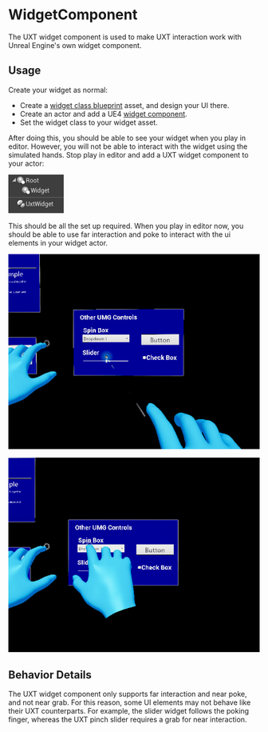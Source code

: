 # WidgetComponent

The UXT widget component is used to make UXT interaction work with Unreal Engine's own widget component.

## Usage

Create your widget as normal:
- Create a [widget class blueprint](https://docs.unrealengine.com/en-US/Engine/UMG/UserGuide/WidgetBlueprints/index.html) asset, and design your UI there.
- Create an actor and add a UE4 [widget component](https://docs.unrealengine.com/en-US/Engine/Components/Widget/index.html).
- Set the widget class to your widget asset.

After doing this, you should be able to see your widget when you play in editor. However, you will not be able to interact with the widget using the simulated hands. Stop play in editor and add a UXT widget component to your actor:

![WidgetComponent](Images/WidgetComponent.png)

This should be all the set up required. When you play in editor now, you should be able to use far interaction and poke to interact with the ui elements in your widget actor.

![FarGrab](Images/FarGrabWidget.gif)

![NearPoke](Images/NearPokeWidget.gif)

## Behavior Details

The UXT widget component only supports far interaction and near poke, and not near grab. For this reason, some UI elements may not behave like their UXT counterparts. For example, the slider widget follows the poking finger, whereas the UXT pinch slider requires a grab for near interaction.